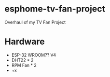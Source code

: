 # esphome-tv-fan-project
Overhaul of my TV Fan Project

# Hardware
* ESP-32 WROOM?? V4
* DHT22 * 2
* RPM Fan * 2
* +x